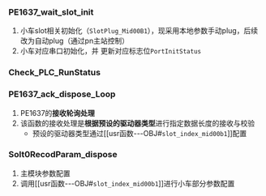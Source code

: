 ### PE1637_wait_slot_init
1. 小车slot相关初始化（`SlotPlug_Mid00B1`），现采用本地参数手动plug，后续改为自动plug（通过pn主站控制）
2. 小车对应串口初始化，并 更新对应标志位`PortInitStatus`

### Check_PLC_RunStatus



### **PE1637_ack_dispose_Loop**
1. PE1637的**接收轮询处理**
2. 该函数的接收处理是**根据预设的驱动器类型**进行指定数据长度的接收与校验
	- 预设的驱动器类型通过[[usr函数---OBJ#`slot_index_mid00b1`]]配置

### Solt0RecodParam_dispose
1. 主模块参数配置
2. 调用[[usr函数---OBJ#`slot_index_mid00b1`]]进行小车部分参数配置



